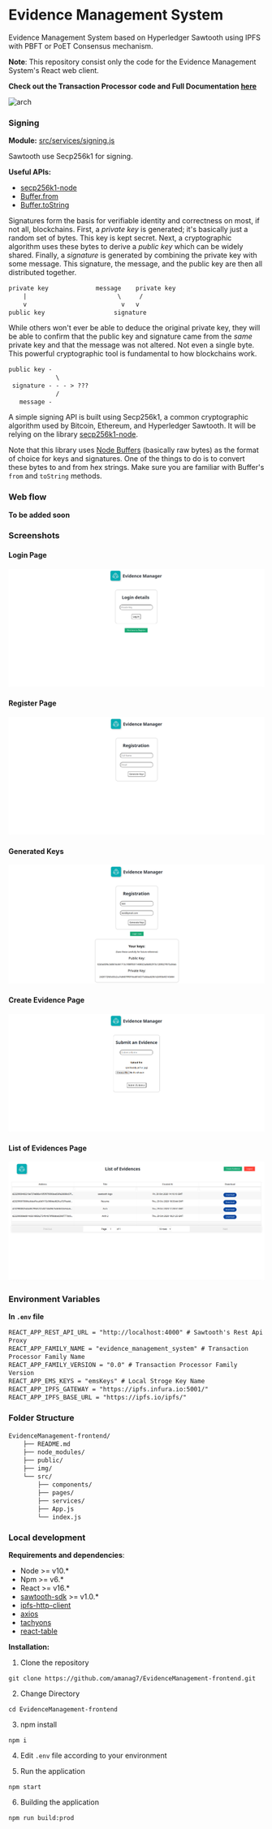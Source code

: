 # Evidence Management System

Evidence Management System based on Hyperledger Sawtooth using IPFS with PBFT or PoET Consensus mechanism.

**Note**: This repository consist only the code for the Evidence Management System's React web client.

**Check out the Transaction Processor code and Full Documentation [here](https://github.com/Shritesh99/Evidence-Management-System)**

![arch](/img/arch.png)

### Signing

**Module:** [src/services/signing.js](src/services/signing.js)

Sawtooth use Secp256k1 for signing.

**Useful APIs:**

-    [secp256k1-node](https://github.com/cryptocoinjs/secp256k1-node#usage)
-    [Buffer.from](https://nodejs.org/api/buffer.html#buffer_class_method_buffer_from_string_encoding)
-    [Buffer.toString](https://nodejs.org/api/buffer.html#buffer_buf_tostring_encoding_start_end)

Signatures form the basis for verifiable identity and correctness on most, if
not all, blockchains. First, a _private key_ is generated; it's basically just
a random set of bytes. This key is kept secret. Next, a cryptographic algorithm
uses these bytes to derive a _public key_ which can be widely shared. Finally,
a _signature_ is generated by combining the private key with some message. This
signature, the message, and the public key are then all distributed together.

```
private key             message    private key
    |                         \     /
    v                          v   v
public key                   signature
```

While others won't ever be able to deduce the original private key, they will be
able to confirm that the public key and signature came from the _same_ private
key and that the message was not altered. Not even a single byte. This
powerful cryptographic tool is fundamental to how blockchains work.

```
public key -
             \
 signature - - - > ???
             /
   message -
```

A simple signing API is built using Secp256k1, a common
cryptographic algorithm used by Bitcoin, Ethereum, and Hyperledger Sawtooth.
It will be relying on the library [secp256k1-node](https://github.com/cryptocoinjs/secp256k1-node).

Note that this library uses [Node Buffers](https://nodejs.org/api/buffer.html)
(basically raw bytes) as the format of choice for keys and signatures. One of
the things to do is to convert these bytes to and from hex strings.
Make sure you are familiar with Buffer's `from` and `toString` methods.

### Web flow

**To be added soon**

### Screenshots

#### Login Page

<p align="center">
    <img src="/EvidenceManagement-frontend-main/img/login.png" />
</p>

#### Register Page

<p align="center">
    <img src="/EvidenceManagement-frontend-main/img/register.png" />
</p>

#### Generated Keys

<p align="center">
    <img src="/EvidenceManagement-frontend-main/img/register_genetrated.png" />
</p>

#### Create Evidence Page

<p align="center">
    <img src="/EvidenceManagement-frontend-main/img/submit.png" />
</p>

#### List of Evidences Page

<p align="center">
    <img src="/EvidenceManagement-frontend-main/img/list.png" />
</p>

### Environment Variables

**In `.env` file**

```
REACT_APP_REST_API_URL = "http://localhost:4000" # Sawtooth's Rest Api Proxy 
REACT_APP_FAMILY_NAME = "evidence_management_system" # Transaction Processor Family Name
REACT_APP_FAMILY_VERSION = "0.0" # Transaction Processor Family Version
REACT_APP_EMS_KEYS = "emsKeys" # Local Stroge Key Name
REACT_APP_IPFS_GATEWAY = "https://ipfs.infura.io:5001/"
REACT_APP_IPFS_BASE_URL = "https://ipfs.io/ipfs/"
```

### Folder Structure

```
EvidenceManagement-frontend/
    ├── README.md
    ├── node_modules/
    ├── public/
    ├── img/
    └── src/
        ├── components/
        ├── pages/
        ├── services/
        ├── App.js
        └── index.js
```

### Local development

**Requirements and dependencies**:

-    Node >= v10.\*
-    Npm >= v6.\*
-    React >= v16.\*
-    [sawtooth-sdk](https://github.com/hyperledger/sawtooth-sdk-javascript) >= v1.0.\*
-    [ipfs-http-client](https://github.com/ipfs/js-ipfs/)
-    [axios](https://github.com/axios/axios)
-    [tachyons](https://github.com/tachyons-css/tachyons)
-    [react-table](https://react-table.tanstack.com/)

**Installation:**

1. Clone the repository

```
git clone https://github.com/amanag7/EvidenceManagement-frontend.git
```

2. Change Directory

```
cd EvidenceManagement-frontend
```

3. npm install

```
npm i
```

4. Edit `.env` file according to your environment

5. Run the application

```
npm start
```

6. Building the application

```
npm run build:prod
```


